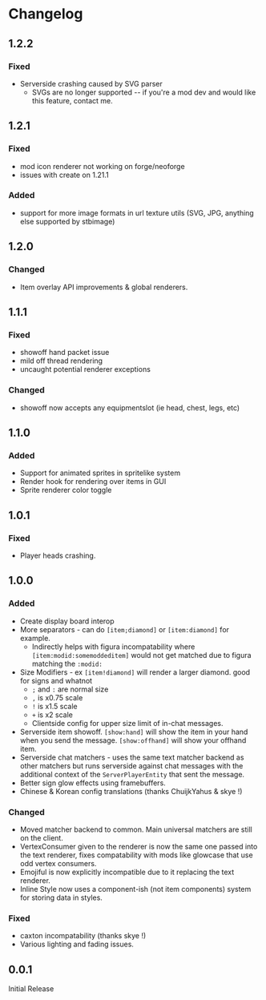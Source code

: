 # Changelog

## 1.2.2

### Fixed

- Serverside crashing caused by SVG parser 
  - SVGs are no longer supported -- if you're a mod dev and would like this feature, contact me.

## 1.2.1

### Fixed

- mod icon renderer not working on forge/neoforge
- issues with create on 1.21.1

### Added

- support for more image formats in url texture utils (SVG, JPG, anything else supported by stbimage)

## 1.2.0

### Changed

- Item overlay API improvements & global renderers.

## 1.1.1

### Fixed

- showoff hand packet issue
- mild off thread rendering
- uncaught potential renderer exceptions

### Changed

- showoff now accepts any equipmentslot (ie head, chest, legs, etc)

## 1.1.0

### Added

- Support for animated sprites in spritelike system
- Render hook for rendering over items in GUI
- Sprite renderer color toggle

## 1.0.1

### Fixed

- Player heads crashing.

## 1.0.0

### Added

- Create display board interop
- More separators - can do `[item;diamond]` or `[item:diamond]` for example.
  - Indirectly helps with figura incompatability where `[item:modid:somemoddeditem]` would not get matched due to figura matching the `:modid:` 
- Size Modifiers - ex `[item!diamond]` will render a larger diamond. good for signs and whatnot
  - `;` and `:` are normal size
  - `,` is x0.75 scale
  - `!` is x1.5 scale
  - `+` is x2 scale
  - Clientside config for upper size limit of in-chat messages.
- Serverside item showoff. `[show:hand]` will show the item in your hand when you send the message. `[show:offhand]` will show your offhand item.
- Serverside chat matchers - uses the same text matcher backend as other matchers but runs serverside against chat messages with the additional context of the `ServerPlayerEntity` that sent the message.
- Better sign glow effects using framebuffers. 
- Chinese & Korean config translations (thanks ChuijkYahus & skye !)

### Changed
- Moved matcher backend to common. Main universal matchers are still on the client.
- VertexConsumer given to the renderer is now the same one passed into the text renderer, fixes compatability with mods like glowcase that use odd vertex consumers.
- Emojiful is now explicitly incompatible due to it replacing the text renderer.
- Inline Style now uses a component-ish (not item components) system for storing data in styles.

### Fixed
- caxton incompatability (thanks skye !)
- Various lighting and fading issues.

## 0.0.1

Initial Release
